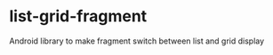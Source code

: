 list-grid-fragment
==================

Android library to make fragment switch between list and grid display
